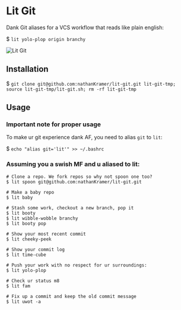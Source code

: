 # Lit Git

Dank Git aliases for a VCS workflow that reads like plain english:

$ `lit yolo-plop origin branchy`

![Lit Git](https://image.ibb.co/c38Cka/lit_git.png)

## Installation

$ `git clone git@github.com:nathanKramer/lit-git.git lit-git-tmp; source lit-git-tmp/lit-git.sh; rm -rf lit-git-tmp`

## Usage

### Important note for proper usage

To make ur git experience dank AF, you need to alias `git` to `lit`:

$ `echo "alias git='lit'" >> ~/.bashrc`


### Assuming you a swish MF and u aliased to lit:

```
# Clone a repo. We fork repos so why not spoon one too?
$ lit spoon git@github.com:nathanKramer/lit-git.git
```

```
# Make a baby repo
$ lit baby
```

```
# Stash some work, checkout a new branch, pop it
$ lit booty
$ lit wibble-wobble branchy
$ lit booty pop
```

```
# Show your most recent commit
$ lit cheeky-peek
```

```
# Show your commit log
$ lit time-cube
```

```
# Push your work with no respect for ur surroundings:
$ lit yolo-plop
```

```
# Check ur status m8
$ lit fam
```

```
# Fix up a commit and keep the old commit message
$ lit uwot -a
```

